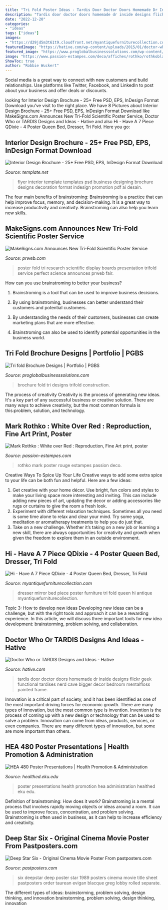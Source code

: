 ```yaml
---
title: "Tri Fold Poster Ideas - Tardis Door Doctor Doors Homemade Dr Inside Designs Flickr Geek Functional Tardises Nerd Cave Bigger Decor Bedroom Mentalfloss Painted Frame"
description: "Tardis door doctor doors homemade dr inside designs flickr geek functional tardises nerd cave bigger decor bedroom mentalfloss painted frame"
date: "2022-12-20"
categories:
- "ideas"
tags: ["ideas"]
images:
- "https://d29jd5m3t61t9.cloudfront.net/myantiquefurniturecollection.com/images/fbfiles/images/IMG_1329_v_1419795009.JPG"
featuredImage: "https://hative.com/wp-content/uploads/2015/01/doctor-who-tardis/14-doctor-who-tardis.jpg"
featured_image: "https://www.proglobalbusinesssolutions.com/wp-content/uploads/2020/07/construction-trifold-brochure.jpg"
image: "https://www.passion-estampes.com/deco/affiches/rothko/rothkoblancsurrouge.jpg"
ShowToc: true
author: "Robbie Wuckert"
---
```



Social media is a great way to connect with new customers and build relationships. Use platforms like Twitter, Facebook, and LinkedIn to post about your business and offer deals or discounts.

	

		
looking for Interior Design Brochure - 25+ Free PSD, EPS, InDesign Format Download you've visit to the right place. We have 8 Pictures about Interior Design Brochure - 25+ Free PSD, EPS, InDesign Format Download like MakeSigns.com Announces New Tri-Fold Scientific Poster Service, Doctor Who or TARDIS Designs and Ideas - Hative and also Hi - Have A 7 Piece QDixie - 4 Poster Queen Bed, Dresser, Tri Fold. Here you go:
		
    
## Interior Design Brochure - 25+ Free PSD, EPS, InDesign Format Download

<img loading=lazy src="https://images.template.net/wp-content/uploads/2014/10/26124554/Interior-Design-Flyer-Template.jpg" onerror="this.onerror=null;this.src='https://tse2.mm.bing.net/th?id=OIP.4FJSJRJgUvN-DiUGQUtlQQHaKs&amp;pid=15.1';" alt="Interior Design Brochure - 25+ Free PSD, EPS, InDesign Format Download">

_Source: template.net_

>flyer interior template templates psd business designing brochure designs decoration format indesign promotion pdf ai desain. 

	

The four main benefits of brainstroming:
Brainstroming is a practice that can help improve focus, memory, and decision-making. It is a great way to increase productivity and creativity. Brainstroming can also help you learn new skills.

    
## MakeSigns.com Announces New Tri-Fold Scientific Poster Service

<img loading=lazy src="http://ww1.prweb.com/prfiles/2013/01/10/10312361/tri-fold-about.jpg" onerror="this.onerror=null;this.src='https://tse4.mm.bing.net/th?id=OIP.h8hG_UK31ycrUQxZEJ_HbgHaFZ&amp;pid=15.1';" alt="MakeSigns.com Announces New Tri-Fold Scientific Poster Service">

_Source: prweb.com_

>poster fold tri research scientific display boards presentation trifold service perfect science announces prweb fair. 

	

How can you use brainstroming to better your business?
1. Brainstroming is a tool that can be used to improve business decisions.
2. By using brainstroming, businesses can better understand their customers and potential customers.

3. By understanding the needs of their customers, businesses can create marketing plans that are more effective.

4. Brainstroming can also be used to identify potential opportunities in the business world.

    
## Tri Fold Brochure Designs | Portfolio | PGBS

<img loading=lazy src="https://www.proglobalbusinesssolutions.com/wp-content/uploads/2020/07/construction-trifold-brochure.jpg" onerror="this.onerror=null;this.src='https://tse1.mm.bing.net/th?id=OIP.Xr-LxyFdlX68SJmd8rH4vAHaFb&amp;pid=15.1';" alt="Tri fold Brochure Designs | Portfolio | PGBS">

_Source: proglobalbusinesssolutions.com_

>brochure fold tri designs trifold construction. 

	

The process of creativity
Creativity is the process of generating new ideas. It's a key part of any successful business or creative solution. There are many ways to achieve creativity, but the most common formula is this:problem, solution, and technology.

    
## Mark Rothko : White Over Red : Reproduction, Fine Art Print, Poster

<img loading=lazy src="https://www.passion-estampes.com/deco/affiches/rothko/rothkoblancsurrouge.jpg" onerror="this.onerror=null;this.src='https://tse4.mm.bing.net/th?id=OIP.Gt_nJ7z75yx7rV5OA7bsSAHaKG&amp;pid=15.1';" alt="Mark Rothko : White over Red : Reproduction, Fine Art print, poster">

_Source: passion-estampes.com_

>rothko mark poster rouge estampes passion deco. 

	

Creative Ways To Spice Up Your Life
Creative ways to add some extra spice to your life can be both fun and helpful. Here are a few ideas: 
1. Get creative with your home décor. Use bright, fun colors and styles to make your living space more interesting and inviting. This can include adding new pieces of art, updating the decor or adding accessories like rugs or curtains to give the room a fresh look. 
2. Experiment with different relaxation techniques. Sometimes all you need is some time alone to relax and clear your mind. Try some yoga, meditation or aromatherapy treatments to help you do just that. 
3. Take on a new challenge. Whether it’s taking on a new job or learning a new skill, there are always opportunities for creativity and growth when given the freedom to explore them in an outside environment. 

    
## Hi - Have A 7 Piece QDixie - 4 Poster Queen Bed, Dresser, Tri Fold

<img loading=lazy src="https://d29jd5m3t61t9.cloudfront.net/myantiquefurniturecollection.com/images/fbfiles/images/IMG_1329_v_1419795009.JPG" onerror="this.onerror=null;this.src='https://tse3.mm.bing.net/th?id=OIP.co52xPBI7pBYDRLT3DofsgHaFj&amp;pid=15.1';" alt="Hi - Have A 7 Piece QDixie - 4 Poster Queen Bed, Dresser, Tri Fold">

_Source: myantiquefurniturecollection.com_

>dresser mirror bed piece poster furniture tri fold queen hi antique myantiquefurniturecollection. 

	

Topic 3: How to develop new ideas
Developing new ideas can be a challenge, but with the right tools and approach it can be a rewarding experience. In this article, we will discuss three important tools for new idea development: brainstorming, problem solving, and collaboration.

    
## Doctor Who Or TARDIS Designs And Ideas - Hative

<img loading=lazy src="https://hative.com/wp-content/uploads/2015/01/doctor-who-tardis/14-doctor-who-tardis.jpg" onerror="this.onerror=null;this.src='https://tse2.mm.bing.net/th?id=OIP.7HJEWKXBUdFJ8pBH9Gy8qwHaJ4&amp;pid=15.1';" alt="Doctor Who or TARDIS Designs and Ideas - Hative">

_Source: hative.com_

>tardis door doctor doors homemade dr inside designs flickr geek functional tardises nerd cave bigger decor bedroom mentalfloss painted frame. 

	

Innovation is a critical part of society, and it has been identified as one of the most important driving forces for economic growth. There are many types of innovation, but the most common type is invention. Invention is the process of coming up with a new design or technology that can be used to solve a problem. Innovation can come from ideas, products, services, or even companies. There are many different types of innovation, but some are more important than others.

    
## HEA 480 Poster Presentations | Health Promotion &amp; Administration

<img loading=lazy src="https://healthed.eku.edu/sites/healthed.eku.edu/files/Images/photo3a.JPG" onerror="this.onerror=null;this.src='https://tse1.mm.bing.net/th?id=OIP.3K3VVynHinfhTw7rDshoIwHaFj&amp;pid=15.1';" alt="HEA 480 Poster Presentations | Health Promotion &amp; Administration">

_Source: healthed.eku.edu_

>poster presentations health promotion hea administration healthed eku edu. 

	

Definition of brainstroming: How does it work?
Brainstroming is a mental process that involves rapidly moving objects or ideas around a room. It can be used to improve focus, concentration, and problem solving. Brainstroming is often used in business, as it can help to increase efficiency and creativity.

    
## Deep Star Six - Original Cinema Movie Poster From Pastposters.com

<img loading=lazy src="http://www.pastposters.com/cw3/assets/product_full/(JamieF-AC)__DeepStarSix(onesheet)1.jpg" onerror="this.onerror=null;this.src='https://tse4.mm.bing.net/th?id=OIP.eESlNWaxJG_8wNucI4kgegHaK4&amp;pid=15.1';" alt="Deep Star Six - Original Cinema Movie Poster From pastposters.com">

_Source: pastposters.com_

>six deepstar deep poster star 1989 posters cinema movie title sheet pastposters order taurean evigan blacque greg lobby rolled separate. 

	

The different types of ideas: brainstorming, problem solving, design thinking, and innovation
brainstorming, problem solving, design thinking, innovation

